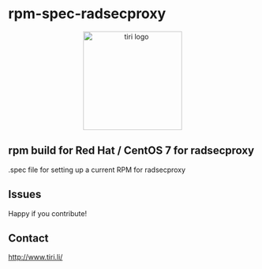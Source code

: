 # rpm-spec-radsecproxy
<p align="center">
<img align="center" src="https://www.tiri.hamburg/tiri-logo-transparent.gif" alt="tiri logo" width="200"/>
</p>

## rpm build for Red Hat / CentOS 7 for radsecproxy

.spec file for setting up a current RPM for radsecproxy

## Issues

Happy if you contribute!

## Contact

http://www.tiri.li/ 
